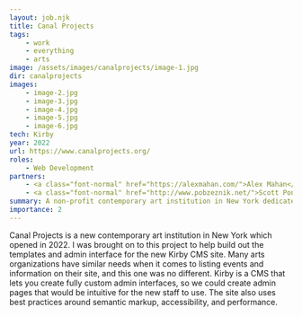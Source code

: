 ```yaml
---
layout: job.njk
title: Canal Projects
tags:
    - work
    - everything
    - arts
image: /assets/images/canalprojects/image-1.jpg
dir: canalprojects
images:
    - image-2.jpg
    - image-3.jpg
    - image-4.jpg
    - image-5.jpg
    - image-6.jpg
tech: Kirby
year: 2022
url: https://www.canalprojects.org/
roles:
    - Web Development
partners: 
    - <a class="font-normal" href="https://alexmahan.com/">Alex Mahan</a>
    - <a class="font-normal" href="http://www.pobzeznik.net/">Scott Ponik</a>
summary: A non-profit contemporary art institution in New York dedicated to supporting international artists at pivotal moments in their careers.
importance: 2
---
```


Canal Projects is a new contemporary art institution in New York which opened in 2022. I was brought on to this project to help build out the templates and admin interface for the new Kirby CMS site. Many arts organizations have similar needs when it comes to listing events and information on their site, and this one was no different. Kirby is a CMS that lets you create fully custom admin interfaces, so we could create admin pages that would be intuitive for the new staff to use. The site also uses best practices around semantic markup, accessibility, and performance. 